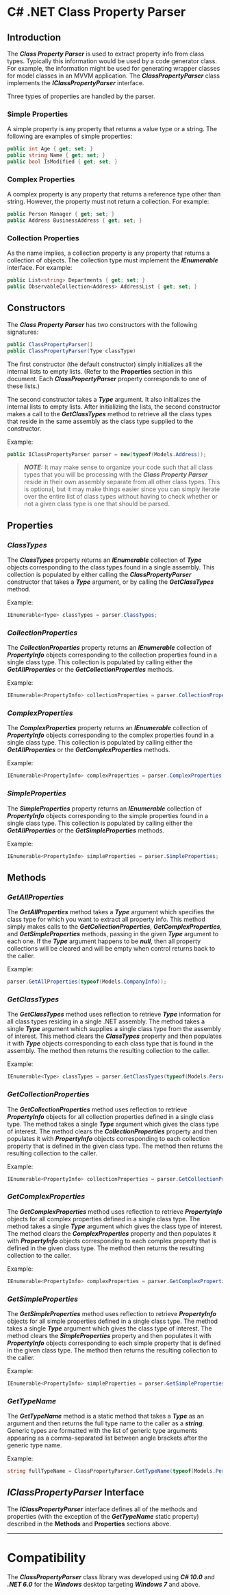 ﻿# C# .NET Class Property Parser
## Introduction
The ___Class Property Parser___ is used to extract property info from class types. Typically this information would be used by a code generator class. For
example, the information might be used for generating wrapper classes for model classes in an MVVM application. The ___ClassPropertyParser___ class
implements the ___IClassPropertyParser___ interface.

Three types of properties are handled by the parser.

### Simple Properties
A simple property is any property that returns a value type or a string. The following are examples of simple properties:

```csharp
public int Age { get; set; }
public string Name { get; set; }
public bool IsModified { get; set; }
```

### Complex Properties
A complex property is any property that returns a reference type other than string. However, the property must not return a collection. For example:

```csharp
public Person Manager { get; set; }
public Address BusinessAddress { get; set; }
```

### Collection Properties
As the name implies, a collection property is any property that returns a collection of objects. The collection type must implement 
the ___IEnumerable___ interface. For example:

```csharp
public List<string> Departments { get; set; }
public ObservableCollection<Address> AddressList { get; set; }
```

## Constructors
The ___Class Property Parser___ has two constructors with the following signatures:

```csharp
public ClassPropertyParser()
public ClassPropertyParser(Type classType)
```

The first constructor (the default constructor) simply initializes all the internal lists to empty lists. (Refer to the __Properties__ section in this
document. Each ___ClassPropertyParser___ property corresponds to one of these lists.)

The second constructor takes a ___Type___ argument. It also initializes the internal lists to empty lists. After initializing the lists, the second
constructor makes a call to the ___GetClassTypes___ method to retrieve all the class types that reside in the same assembly as the class type supplied
to the constructor.

Example:

```csharp
public IClassPropertyParser parser = new(typeof(Models.Address));
````

> ___NOTE:___ It may make sense to organize your code such that all class types that you will be processing with the ___Class Property Parser___ reside in
> their own assembly separate from all other class types. This is optional, but it may make things easier since you can simply iterate over the entire list
> of class types without having to check whether or not a given class type is one that should be parsed.

## Properties
### ___ClassTypes___
The ___ClassTypes___ property returns an ___IEnumerable___ collection of ___Type___ objects corresponding to the class types found in a single assembly. This
collection is populated by either calling the ___ClassPropertyParser___ constructor that takes a ___Type___ argument, or by calling the
___GetClassTypes___ method.

Example:

```csharp
IEnumerable<Type> classTypes = parser.ClassTypes;
```

### ___CollectionProperties___
The ___CollectionProperties___ property returns an ___IEnumerable___ collection of ___PropertyInfo___ objects corresponding to the collection properties
found in a single class type. This collection is populated by calling either the ___GetAllProperties___ or the ___GetCollectionProperties___ methods.

Example:

```csharp
IEnumerable<PropertyInfo> collectionProperties = parser.CollectionProperties;
```

### ___ComplexProperties___
The ___ComplexProperties___ property returns an ___IEnumerable___ collection of ___PropertyInfo___ objects corresponding to the complex properties found in a
single class type. This collection is populated by calling either the ___GetAllProperties___ or the ___GetComplexProperties___ methods.

Example:

```csharp
IEnumerable<PropertyInfo> complexProperties = parser.ComplexProperties;
```

### ___SimpleProperties___
The ___SimpleProperties___ property returns an ___IEnumerable___ collection of ___PropertyInfo___ objects corresponding to the simple properties found in a
single class type. This collection is populated by calling either the ___GetAllProperties___ or the ___GetSimpleProperties___ methods.

Example:

```csharp
IEnumerable<PropertyInfo> simpleProperties = parser.SimpleProperties;
```

## Methods
### ___GetAllProperties___
The ___GetAllProperties___ method takes a ___Type___ argument which specifies the class type for which you want to extract all property info. This method
simply makes calls to the ___GetCollectionProperties___, ___GetComplexProperties___, and  ___GetSimpleProperties___ methods, passing in the given
___Type___ argument to each one. If the ___Type___ argument happens to be ___null___, then all property collections will be cleared and will be empty when
control returns back to the caller.

Example:

```csharp
parser.GetAllProperties(typeof(Models.CompanyInfo));
```

### ___GetClassTypes___
The ___GetClassTypes___ method uses reflection to retrieve ___Type___ information for all class types residing in a single .NET assembly. The method takes
a single ___Type___ argument which supplies a single class type from the assembly of interest. This method clears the ___ClassTypes___ property and then
populates it with ___Type___ objects corresponding to each class type that is found in the assembly. The method then returns the resulting collection to
the caller.

Example:

```csharp
IEnumerable<Type> classTypes = parser.GetClassTypes(typeof(Models.Person));
```

### ___GetCollectionProperties___
The ___GetCollectionProperties___ method uses reflection to retrieve ___PropertyInfo___ objects for all collection properties defined in a single class
type. The method takes a single ___Type___ argument which gives the class type of interest. The method clears the ___CollectionProperties___ property
and then populates it with ___PropertyInfo___ objects corresponding to each collection property that is defined in the given class type. The method
then returns the resulting collection to the caller.

Example:

```csharp
IEnumerable<PropertyInfo> collectionProperties = parser.GetCollectionProperties(typeof(Models.CompanyInfo));
```

### ___GetComplexProperties___
The ___GetComplexProperties___ method uses reflection to retrieve ___PropertyInfo___ objects for all complex properties defined in a single class type. The
method takes a single ___Type___ argument which gives the class type of interest. The method clears the ___ComplexProperties___ property and then populates
it with ___PropertyInfo___ objects corresponding to each complex property that is defined in the given class type. The method then returns the resulting
collection to the caller.

Example:

```csharp
IEnumerable<PropertyInfo> complexProperties = parser.GetComplexProperties(typeof(Models.CompanyInfo));
```

### ___GetSimpleProperties___
The ___GetSimpleProperties___ method uses reflection to retrieve ___PropertyInfo___ objects for all simple properties defined in a single class type. The
method takes a single ___Type___ argument which gives the class type of interest. The method clears the ___SimpleProperties___ property and then populates
it with ___PropertyInfo___ objects corresponding to each simple property that is defined in the given class type. The method then returns the resulting
collection to the caller.

Example:

```csharp
IEnumerable<PropertyInfo> simpleProperties = parser.GetSimpleProperties(typeof(Models.CompanyInfo));
```

### ___GetTypeName___
The ___GetTypeName___ method is a static method that takes a ___Type___ as an argument and then returns the full type name to the caller as a ___string___.
Generic types are formatted with the list of generic type arguments appearing as a comma-separated list between angle brackets after the generic type name.

Example:

```csharp
string fullTypeName = ClassPropertyParser.GetTypeName(typeof(Models.Person));
```

## ___IClassPropertyParser___ Interface
The ___IClassPropertyParser___ interface defines all of the methods and properties (with the exception of the ___GetTypeName___ static property)
described in the __Methods__ and __Properties__ sections above.

---
# Compatibility
The ___ClassPropertyParser___ class library was developed using ___C# 10.0___ and ___.NET 6.0___ for the ___Windows___ desktop targeting
___Windows 7___ and above.